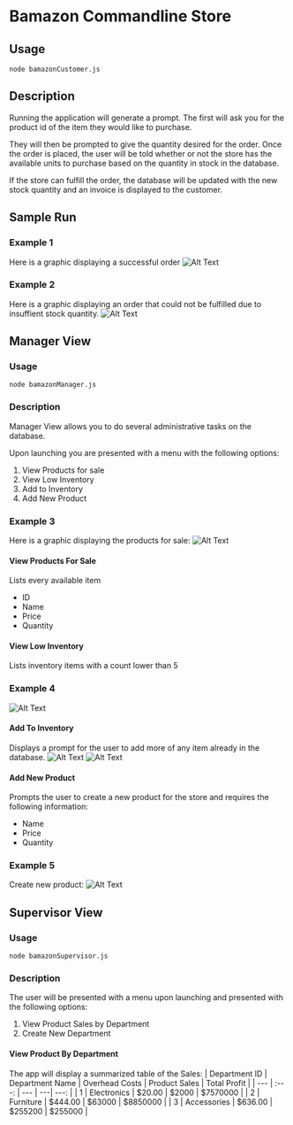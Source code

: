 # Bamazon Commandline Store

## Usage

```node bamazonCustomer.js```

## Description

Running the application will generate a prompt. The first will ask you for the product id of the item they would like to purchase. 

They will then be prompted to give the quantity desired for the order. Once the order is placed, the user will be told whether or not the store has the available units to purchase based on the quantity in stock in the database.

If the store can fulfill the order, the database will be updated with the new stock quantity and an invoice is displayed to the customer. 

## Sample Run

### Example 1

Here is a graphic displaying a successful order
![Alt Text](images/customer-order-success.gif)

### Example 2

Here is a graphic displaying an order that could not be fulfilled due to insuffient stock quantity.
![Alt Text](images/customer-order-failure.gif)

## Manager View

### Usage
```node bamazonManager.js```

### Description
Manager View allows you to do several administrative tasks on the database.

Upon launching you are presented with a menu with the following options:
1. View Products for sale
2. View Low Inventory
3. Add to Inventory
4. Add New Product

### Example 3
Here is a graphic displaying the products for sale:
![Alt Text](images/view-products-for-sale.gif)

#### View Products For Sale
Lists every available item 
*  ID
*  Name
*  Price
*  Quantity

#### View Low Inventory
Lists inventory items with a count lower than 5
### Example 4
![Alt Text](images/view-low-inventory-table.gif)

#### Add To Inventory
Displays a prompt for the user to add more of any item already in the database. 
![Alt Text](images/add-to-inventory.gif)
![Alt Text](images/add-to-inventory-view-products-table.gif)

#### Add New Product
Prompts the user to create a new product for the store and requires the following information:
*   Name
*   Price
*   Quantity

### Example 5
Create new product:
![Alt Text](images/create-new-products-table.gif)

## Supervisor View

### Usage
```node bamazonSupervisor.js```

### Description
The user will be presented with a menu upon launching and presented with the following options:

1. View Product Sales by Department
2. Create New Department

#### View Product By Department
The app will display a summarized table of the Sales:
| Department ID | Department Name | Overhead Costs | Product Sales | Total Profit |
| --- | :---: | --- | ---| ---: |
| 1 | Electronics | $20.00 | $2000 | $7570000 |
| 2 | Furniture | $444.00 | $63000 | $8850000 |
| 3 | Accessories | $636.00 | $255200 | $255000 |

